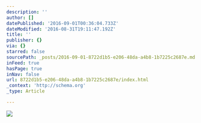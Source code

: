 ```yaml
---
description: ''
author: []
datePublished: '2016-09-01T00:36:04.733Z'
dateModified: '2016-08-31T19:11:47.192Z'
title: ''
publisher: {}
via: {}
starred: false
sourcePath: _posts/2016-09-01-8722d1b5-e206-48da-a4b8-1b7225c2687e.md
inFeed: true
hasPage: true
inNav: false
url: 8722d1b5-e206-48da-a4b8-1b7225c2687e/index.html
_context: 'http://schema.org'
_type: Article

---
```

![](https://the-grid-user-content.s3-us-west-2.amazonaws.com/952a07a7-65c4-44f8-9328-9170efe4a24d.jpg)